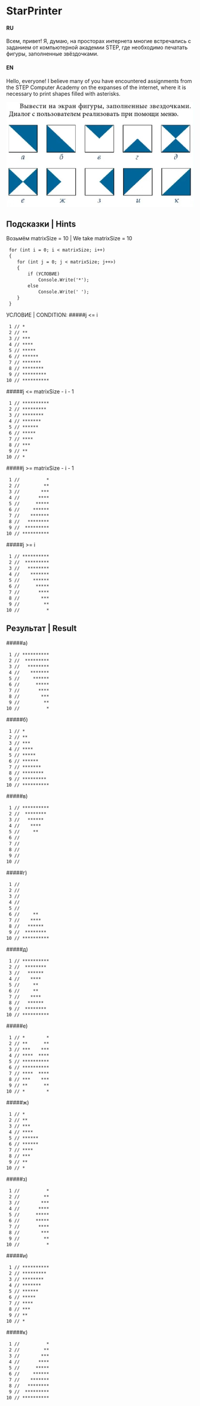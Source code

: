 
# **StarPrinter**

#### RU
Всем, привет! Я, думаю, на просторах интернета многие встречались с заданием от компьютерной академии STEP, где необходимо печатать фигуры, заполненные звёздочками.

#### EN
Hello, everyone! I believe many of you have encountered assignments from the STEP Computer Academy on the expanses of the internet, where it is necessary to print shapes filled with asterisks.

![Изображение](STEP_StarPrinter.jpg)

## Подсказки | Hints
Возьмём matrixSize = 10 | We take matrixSize = 10
```plaintext
 for (int i = 0; i < matrixSize; i++)
 {
    for (int j = 0; j < matrixSize; j++>)
    {
        if (УСЛОВИЕ)
            Console.Write('*');
        else
            Console.Write(' ');
    }
 }
```
УСЛОВИЕ | CONDITION:
#####j <= i
```plaintext
 1 // *
 2 // **
 3 // ***
 4 // ****
 5 // *****
 6 // ******
 7 // *******
 8 // ********
 9 // *********
10 // **********
```
#####j <= matrixSize - i - 1
```plaintext
 1 // **********
 2 // *********
 3 // ********
 4 // *******
 5 // ******
 6 // *****
 7 // ****
 8 // ***
 9 // **
10 // *
```
#####j >= matrixSize - i - 1
```plaintext
 1 //          *
 2 //         **
 3 //        ***
 4 //       ****
 5 //      *****
 6 //     ******
 7 //    *******
 8 //   ********
 9 //  *********
10 // **********
```
#####j >= i
```plaintext
 1 // **********
 2 //  *********
 3 //   ********
 4 //    *******
 5 //     ******
 6 //      *****
 7 //       ****
 8 //        ***
 9 //         **
10 //          *
```
## Результат | Result
#####а)
```plaintext
 1 // **********
 2 //  *********
 3 //   ********
 4 //    *******
 5 //     ******
 6 //      *****
 7 //       ****
 8 //        ***
 9 //         **
10 //          *
```
#####б)
```plaintext
 1 // *
 2 // **
 3 // ***
 4 // ****
 5 // *****
 6 // ******
 7 // *******
 8 // ********
 9 // *********
10 // **********
```
#####в)
```plaintext
 1 // **********
 2 //  ********
 3 //   ******
 4 //    ****
 5 //     **
 6 //
 7 //
 8 //
 9 //
10 //
```
#####г)
```plaintext
 1 //
 2 //
 3 //
 4 //
 5 //
 6 //     **
 7 //    ****
 8 //   ******
 9 //  ********
10 // **********
```
#####д)
```plaintext
 1 // **********
 2 //  ********
 3 //   ******
 4 //    ****
 5 //     **
 6 //     **
 7 //    ****
 8 //   ******
 9 //  ********
10 // **********
```
#####е)
```plaintext
 1 // *        *
 2 // **      **
 3 // ***    ***
 4 // ****  ****
 5 // **********
 6 // **********
 7 // ****  ****
 8 // ***    ***
 9 // **      **
10 // *        *
```
#####ж)
```plaintext
 1 // * 
 2 // **    
 3 // ***   
 4 // **** 
 5 // ******
 6 // ******
 7 // ****  
 8 // ***    
 9 // **     
10 // *      
```
#####з)
```plaintext
 1 //          *
 2 //         **
 3 //        ***
 4 //       ****
 5 //      *****
 6 //      *****
 7 //       ****
 8 //        ***
 9 //         **
10 //          *
```
#####и)
```plaintext
 1 // **********
 2 // *********
 3 // ********
 4 // *******
 5 // ******
 6 // *****
 7 // ****
 8 // ***
 9 // **
10 // *
```
#####к)
```plaintext
 1 //          *
 2 //         **
 3 //        ***
 4 //       ****
 5 //      *****
 6 //     ******
 7 //    *******
 8 //   ********
 9 //  *********
10 // **********
```